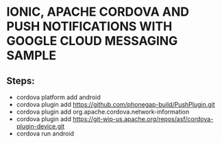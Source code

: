 # IONIC, APACHE CORDOVA AND PUSH NOTIFICATIONS WITH GOOGLE CLOUD MESSAGING SAMPLE #

## Steps: ##

* cordova platform add android
* cordova plugin add https://github.com/phonegap-build/PushPlugin.git
* cordova plugin add org.apache.cordova.network-information
* cordova plugin add https://git-wip-us.apache.org/repos/asf/cordova-plugin-device.git
* cordova run android